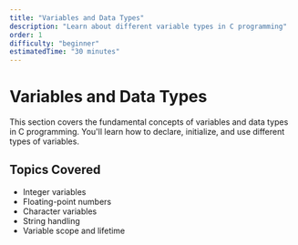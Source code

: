 ```yaml
---
title: "Variables and Data Types"
description: "Learn about different variable types in C programming"
order: 1
difficulty: "beginner"
estimatedTime: "30 minutes"
---
```


# Variables and Data Types

This section covers the fundamental concepts of variables and data types in C programming. You'll learn how to declare, initialize, and use different types of variables.

## Topics Covered

- Integer variables
- Floating-point numbers
- Character variables
- String handling
- Variable scope and lifetime